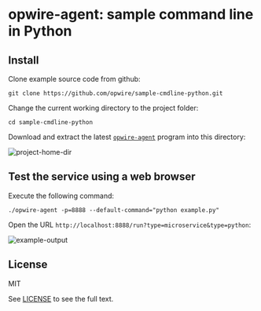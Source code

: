 # opwire-agent: sample command line in Python

## Install

Clone example source code from github:

```shell
git clone https://github.com/opwire/sample-cmdline-python.git
```

Change the current working directory to the project folder:

```shell
cd sample-cmdline-python
```

Download and extract the latest [`opwire-agent`](https://github.com/opwire/opwire-agent/releases/latest) program into this directory:

![project-home-dir](https://raw.github.com/opwire/sample-cmdline-python/master/docs/assets/images/ls.png)

## Test the service using a web browser

Execute the following command:

```shell
./opwire-agent -p=8888 --default-command="python example.py"
```

Open the URL `http://localhost:8888/run?type=microservice&type=python`:

![example-output](https://raw.github.com/opwire/sample-cmdline-python/master/docs/assets/images/example.png)

## License

MIT

See [LICENSE](LICENSE) to see the full text.
